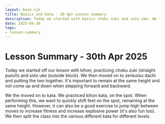 ```yaml
---
layout: base.njk
title: Basics and Kata - 30 Apr Lesson Summary
description: Today we started with basics choku zuki and soto uke. We then moved on to kihon kata on the spot, jumping and normal before moving on to grading kata. 
date: 2025-04-30
tags:
- lesson-summary
---
```

# Lesson Summary - 30th Apr 2025

Today we started off our lesson with kihon, practicing choku zuki (straight punch) and soto uke (outside block). We then moved on to zenkutsu dachi and putting the two together. It's important to remain at the same height and not come up and down when stepping forward and backward.

We the moved on to kata. We practiced kihon kata, on the spot. When performing this, we want to quickly shift feet on the spot, remaining at the same height. However, it can also be a good exercise to jump high between moves to increase fitness and increase explosive power (it's also fun too). We then split the class into the various different kata for different levels.

